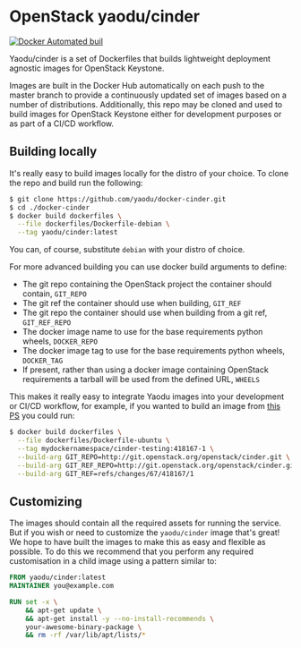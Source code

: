 # OpenStack yaodu/cinder
[![Docker Automated buil](https://img.shields.io/docker/automated/yaodu/cinder.svg)](https://hub.docker.com/r/yaodu/cinder/)

Yaodu/cinder is a set of Dockerfiles that builds lightweight deployment agnostic images for OpenStack Keystone.

Images are built in the Docker Hub automatically on each push to the master branch to provide a continuously updated set of images based on a number of distributions. Additionally, this repo may be cloned and used to build images for OpenStack Keystone either for development purposes or as part of a CI/CD workflow.


## Building locally
It's really easy to build images locally for the distro of your choice. To clone the repo and build run the following:
``` bash
$ git clone https://github.com/yaodu/docker-cinder.git
$ cd ./docker-cinder
$ docker build dockerfiles \
  --file dockerfiles/Dockerfile-debian \
  --tag yaodu/cinder:latest
```
You can, of course, substitute `debian` with your distro of choice.

For more advanced building you can use docker build arguments to define:
  * The git repo containing the OpenStack project the container should contain, `GIT_REPO`
  * The git ref the container should use when building, `GIT_REF`
  * The git repo the container should use when building from a git ref, `GIT_REF_REPO`
  * The docker image name to use for the base requirements python wheels, `DOCKER_REPO`
  * The docker image tag to use for the base requirements python wheels, `DOCKER_TAG`
  * If present, rather than using a docker image containing OpenStack requirements a tarball will be used from the defined URL, `WHEELS`

This makes it really easy to integrate Yaodu images into your development or CI/CD workflow, for example, if you wanted to build an image from [this PS](https://review.openstack.org/#/c/418167/) you could run:
``` bash
$ docker build dockerfiles \
  --file dockerfiles/Dockerfile-ubuntu \
  --tag mydockernamespace/cinder-testing:418167-1 \
  --build-arg GIT_REPO=http://git.openstack.org/openstack/cinder.git \
  --build-arg GIT_REF_REPO=http://git.openstack.org/openstack/cinder.git \
  --build-arg GIT_REF=refs/changes/67/418167/1
```


## Customizing
The images should contain all the required assets for running the service. But if you wish or need to customize the `yaodu/cinder` image that's great! We hope to have built the images to make this as easy and flexible as possible. To do this we recommend that you perform any required customisation in a child image using a pattern similar to:

``` Dockerfile
FROM yaodu/cinder:latest
MAINTAINER you@example.com

RUN set -x \
    && apt-get update \
    && apt-get install -y --no-install-recommends \
    your-awesome-binary-package \
    && rm -rf /var/lib/apt/lists/*
```
